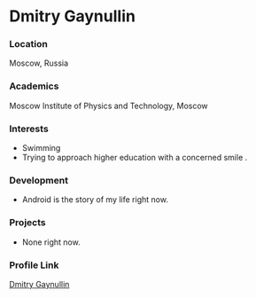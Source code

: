 # Dmitry Gaynullin

### Location

Moscow, Russia

### Academics

Moscow Institute of Physics and Technology, Moscow

### Interests

- Swimming
- Trying to approach higher education with a concerned smile .

### Development

- Android is the story of my life right now.

### Projects

- None right now.

### Profile Link

[Dmitry Gaynullin](https://github.com/GaynullinDima)

